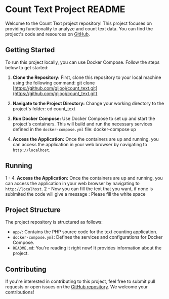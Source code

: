 
# Count Text Project README

Welcome to the Count Text project repository! This project focuses on providing functionality to analyze and count text data. You can find the project's code and resources on [GitHub](https://github.com/gljooj/count_text).

## Getting Started

To run this project locally, you can use Docker Compose. Follow the steps below to get started:

1. **Clone the Repository:** First, clone this repository to your local machine using the following command:
   git clone [https://github.com/gljooj/count_text.git](https://github.com/gljooj/count_text.git)
2. **Navigate to the Project Directory:** Change your working directory to the project's folder:
  cd count_text
3. **Run Docker Compose:** Use Docker Compose to set up and start the project's containers. This will build and run the necessary services defined in the `docker-compose.yml` file:
docker-compose up

4. **Access the Application:** Once the containers are up and running, you can access the application in your web browser by navigating to `http://localhost`.

## Running

1 - 4. **Access the Application:** Once the containers are up and running, you can access the application in your web browser by navigating to `http://localhost`.
2 - Now you can fill the text that you want, if none is subimited the code will give a message : Please fill the white space

## Project Structure

The project repository is structured as follows:

- `app/`: Contains the PHP source code for the text counting application.
- `docker-compose.yml`: Defines the services and configurations for Docker Compose.
- `README.md`: You're reading it right now! It provides information about the project.

## Contributing

If you're interested in contributing to this project, feel free to submit pull requests or open issues on the [GitHub repository](https://github.com/gljooj/count_text). We welcome your contributions!

